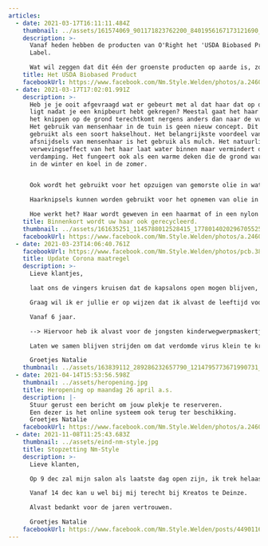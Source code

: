 ```yaml
---
articles:
  - date: 2021-03-17T16:11:11.484Z
    thumbnail: ../assets/161574069_901171823762200_8401956167173121690_n.jpg
    description: >-
      Vanaf heden hebben de producten van O'Right het 'USDA Biobased Product'
      Label.

      Wat wil zeggen dat dit één der groenste producten op aarde is, zowel van ontwikkeling als inhoud.
    title: Het USDA Biobased Product
    facebookUrl: https://www.facebook.com/Nm.Style.Welden/photos/a.246082732178557/3802678766518918/
  - date: 2021-03-17T17:02:01.991Z
    description: >-
      Heb je je ooit afgevraagd wat er gebeurt met al dat haar dat op de vloer
      ligt nadat je een knipbeurt hebt gekregen? Meestal gaat het haar dat na
      het knippen op de grond terechtkomt nergens anders dan naar de vuilstort.
      Het gebruik van mensenhaar in de tuin is geen nieuw concept. Dit wordt dan
      gebruikt als een soort hakselhout. Het belangrijkste voordeel van
      afsnijdsels van mensenhaar is het gebruik als mulch. Het natuurlijke
      verwevingseffect van het haar laat water binnen maar vermindert de
      verdamping. Het fungeert ook als een warme deken die de grond warm houdt
      in de winter en koel in de zomer.


      Ook wordt het gebruikt voor het opzuigen van gemorste olie in waterwegen.

      Haarknipsels kunnen worden gebruikt voor het opnemen van olie in waterwegen en garages in automonteurs.

      Hoe werkt het? Haar wordt geweven in een haarmat of in een nylon zak gestopt om booms te maken om olie te laten weken!
    title: Binnenkort wordt uw haar ook gerecycleerd.
    thumbnail: ../assets/161635251_1145788012528415_1778014020296705525_n.jpg
    facebookUrl: https://www.facebook.com/Nm.Style.Welden/photos/a.246082732178557/3802727803180681/
  - date: 2021-03-23T14:06:40.761Z
    facebookUrl: https://www.facebook.com/Nm.Style.Welden/photos/pcb.3818312091622252/3818306998289428
    title: Update Corona maatregel
    description: >-
      Lieve klantjes,

      laat ons de vingers kruisen dat de kapsalons open mogen blijven, ik hou jullie op de hoogte 😉

      Graag wil ik er jullie er op wijzen dat ik alvast de leeftijd voor mondmaskerplicht in mijn kapsalon wat aanpas.

      Vanaf 6 jaar.

      --> Hiervoor heb ik alvast voor de jongsten kinderwegwerpmaskertjes voor handen.

      Laten we samen blijven strijden om dat verdomde virus klein te krijgen.

      Groetjes Natalie
    thumbnail: ../assets/163839112_289286232657790_1214795773671990731_n.jpg
  - date: 2021-04-14T15:53:56.598Z
    thumbnail: ../assets/heropening.jpg
    title: Heropening op maandag 26 april a.s.
    description: |-
      Stuur gerust een bericht om jouw plekje te reserveren.
      Een dezer is het online systeem ook terug ter beschikking.
      Groetjes Natalie
    facebookUrl: https://www.facebook.com/Nm.Style.Welden/photos/a.246082732178557/3885494938237300/
  - date: 2021-11-08T11:25:43.683Z
    thumbnail: ../assets/eind-nm-style.jpg
    title: Stopzetting Nm-Style
    description: >-
      Lieve klanten, 

      Op 9 dec zal mijn salon als laatste dag open zijn, ik trek helaas een streep onder het zelfstandig zijn.

      Vanaf 14 dec kan u wel bij mij terecht bij Kreatos te Deinze.

      Alvast bedankt voor de jaren vertrouwen.

      Groetjes Natalie
    facebookUrl: https://www.facebook.com/Nm.Style.Welden/posts/4490116664441788?comment_id=4490202854433169&notif_id=1636369141419958&notif_t=feed_comment&ref=notif
---
```

